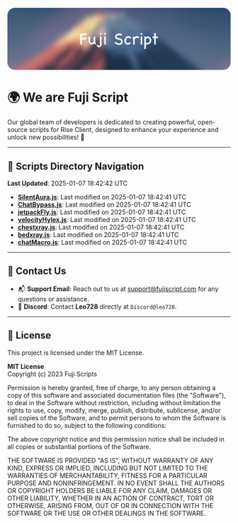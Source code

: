![Banner](.github/b.webp)

# 🌍 **We are Fuji Script**

Our global team of developers is dedicated to creating powerful, open-source scripts for Rise Client, designed to enhance your experience and unlock new possibilities! 🌟

---
<!-- SCRIPTS_NAVIGATION_START -->
## 📂 **Scripts Directory Navigation**

**Last Updated**: 2025-01-07 18:42:42 UTC

- **[SilentAura.js](scripts/SilentAura.js)**: Last modified on 2025-01-07 18:42:41 UTC
- **[ChatBypass.js](scripts/ChatBypass.js)**: Last modified on 2025-01-07 18:42:41 UTC
- **[jetpackFly.js](scripts/jetpackFly.js)**: Last modified on 2025-01-07 18:42:41 UTC
- **[velocityHylex.js](scripts/velocityHylex.js)**: Last modified on 2025-01-07 18:42:41 UTC
- **[chestxray.js](scripts/chestxray.js)**: Last modified on 2025-01-07 18:42:41 UTC
- **[bedxray.js](scripts/bedxray.js)**: Last modified on 2025-01-07 18:42:41 UTC
- **[chatMacro.js](scripts/chatMacro.js)**: Last modified on 2025-01-07 18:42:41 UTC

<!-- SCRIPTS_NAVIGATION_END -->

---

## 💬 **Contact Us**  
- 📬 **Support Email**: Reach out to us at [support@fujiscript.com](mailto:support@fujiscript.com) for any questions or assistance.  
- 💬 **Discord**: Contact **Leo728** directly at `Discord@leo728`.

---

## 📜 **License**

This project is licensed under the MIT License.  

**MIT License**  
Copyright (c) 2023 Fuji Scripts  

Permission is hereby granted, free of charge, to any person obtaining a copy of this software and associated documentation files (the "Software"), to deal in the Software without restriction, including without limitation the rights to use, copy, modify, merge, publish, distribute, sublicense, and/or sell copies of the Software, and to permit persons to whom the Software is furnished to do so, subject to the following conditions:  

The above copyright notice and this permission notice shall be included in all copies or substantial portions of the Software.  

THE SOFTWARE IS PROVIDED "AS IS", WITHOUT WARRANTY OF ANY KIND, EXPRESS OR IMPLIED, INCLUDING BUT NOT LIMITED TO THE WARRANTIES OF MERCHANTABILITY, FITNESS FOR A PARTICULAR PURPOSE AND NONINFRINGEMENT. IN NO EVENT SHALL THE AUTHORS OR COPYRIGHT HOLDERS BE LIABLE FOR ANY CLAIM, DAMAGES OR OTHER LIABILITY, WHETHER IN AN ACTION OF CONTRACT, TORT OR OTHERWISE, ARISING FROM, OUT OF OR IN CONNECTION WITH THE SOFTWARE OR THE USE OR OTHER DEALINGS IN THE SOFTWARE.  
